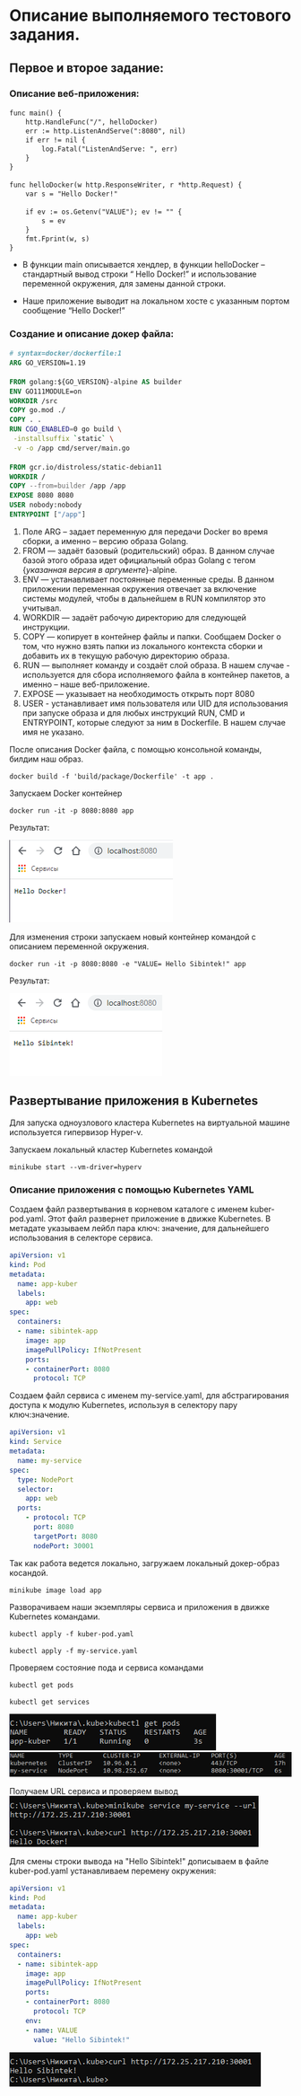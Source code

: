 Описание выполняемого тестового задания.
=========================================

## Первое и второе задание:

### Описание веб-приложения:

```golang
func main() {
	http.HandleFunc("/", helloDocker)
	err := http.ListenAndServe(":8080", nil)
	if err != nil {
		log.Fatal("ListenAndServe: ", err)
	}
}

func helloDocker(w http.ResponseWriter, r *http.Request) {
	var s = "Hello Docker!"

	if ev := os.Getenv("VALUE"); ev != "" {
		s = ev
	}
	fmt.Fprint(w, s)
}
```

- В функции main описывается хендлер, в функции helloDocker – стандартный вывод строки “ Hello Docker!” и использование переменной окружения, для замены данной строки.

- Наше приложение выводит на локальном хосте с указанным портом сообщение “Hello Docker!”

### Cоздание и описание докер файла:

```dockerfile
# syntax=docker/dockerfile:1
ARG GO_VERSION=1.19

FROM golang:${GO_VERSION}-alpine AS builder
ENV GO111MODULE=on
WORKDIR /src      
COPY go.mod ./
COPY . .
RUN CGO_ENABLED=0 go build \
 -installsuffix `static` \
 -v -o /app cmd/server/main.go

FROM gcr.io/distroless/static-debian11
WORKDIR /
COPY --from=builder /app /app
EXPOSE 8080 8080
USER nobody:nobody
ENTRYPOINT ["/app"]
```

1. Поле ARG – задает переменную для передачи Docker во время сборки, а именно – версию образа Golang. 
2. FROM — задаёт базовый (родительский) образ. В данном случае базой этого образа идет официальный образ Golang c тегом {*указанная версия в аргументе*}-alpine.
3. ENV — устанавливает постоянные переменные среды. В данном приложении переменная окружения отвечает за включение системы модулей, чтобы в дальнейшем в RUN компилятор это учитывал.
4. WORKDIR — задаёт рабочую директорию для следующей инструкции.
5. СOPY — копирует в контейнер файлы и папки. Сообщаем Docker о том, что нужно взять папки из локального контекста сборки и добавить их в текущую рабочую директорию образа.
6. RUN — выполняет команду и создаёт слой образа. В нашем случае - используется для сбора исполняемого файла в контейнер пакетов, а именно – наше веб-приложение.
7. EXPOSE — указывает на необходимость открыть порт 8080
8. USER - устанавливает имя пользователя или UID для использования при запуске образа и для любых инструкций RUN, CMD и ENTRYPOINT, которые следуют за ним в Dockerfile. В нашем случае имя не указано. 

После описания Docker файла, с помощью консольной команды, билдим наш образ.
```
docker build -f 'build/package/Dockerfile' -t app .
```  

Запускаем Docker контейнер

```
docker run -it -p 8080:8080 app
```

Результат:

![](https://github.com/Viltonhoy/ros_test/blob/master/images/a.png)

Для изменения строки запускаем новый контейнер командой с описанием переменной окружения.
```
docker run -it -p 8080:8080 -e "VALUE= Hello Sibintek!" app
```

Результат:

![](https://github.com/Viltonhoy/ros_test/blob/master/images/b.png)

## Развертывание приложения в Kubernetes

Для запуска одноузлового кластера Kubernetes на виртуальной машине используется гипервизор Hyper-v.

Запускаем локальный кластер Kubernetes командой
```
minikube start --vm-driver=hyperv
```

### Описание приложения с помощью Kubernetes YAML

Создаем файл развертывания в корневом каталоге с именем kuber-pod.yaml. Этот файл развернет приложение в движке Kubernetes. В метадате указываем лейбл пара ключ: значение, для дальнейшего использования в селекторе сервиса.

```yaml
apiVersion: v1
kind: Pod
metadata:
  name: app-kuber
  labels:
    app: web 
spec:
  containers:
  - name: sibintek-app
    image: app
    imagePullPolicy: IfNotPresent
    ports:
    - containerPort: 8080
      protocol: TCP
```

Создаем файл сервиса c именем my-service.yaml, для абстрагирования доступа к модулю Kubernetes, используя в селектору пару ключ:значение.

```yaml
apiVersion: v1
kind: Service
metadata:
  name: my-service
spec:
  type: NodePort
  selector:
    app: web 
  ports:
    - protocol: TCP
      port: 8080
      targetPort: 8080
      nodePort: 30001 
```

Так как работа ведется локально, загружаем локальный докер-образ косандой.

```
minikube image load app
```

Разворачиваем наши экземпляры cервиса и приложения в движке Kubernetes командами.

```
kubectl apply -f kuber-pod.yaml
```

```
kubectl apply -f my-service.yaml
```

Проверяем состояние пода и сервиса командами
```
kubectl get pods
```

```
kubectl get services
```
![](https://github.com/Viltonhoy/ros_test/blob/master/images/c.png)
![](https://github.com/Viltonhoy/ros_test/blob/master/images/d.png)

Получаем URL сервиса и проверяем вывод
![](https://github.com/Viltonhoy/ros_test/blob/master/images/f.png)

Для смены строки вывода на "Hello Sibintek!" дописываем в файле kuber-pod.yaml устанавливаем перемену окружения:
```yaml
apiVersion: v1
kind: Pod
metadata:
  name: app-kuber
  labels:
    app: web 
spec:
  containers:
  - name: sibintek-app
    image: app
    imagePullPolicy: IfNotPresent
    ports:
    - containerPort: 8080
      protocol: TCP
    env: 
    - name: VALUE
      value: "Hello Sibintek!"  
```

![](https://github.com/Viltonhoy/ros_test/blob/master/images/g.png)